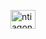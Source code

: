 <a href="https://linkedin.com/in/ntiagon" target="blank"><img align="center" src="https://raw.githubusercontent.com/rahuldkjain/github-profile-readme-generator/master/src/images/icons/Social/linked-in-alt.svg" alt="ntiagon" height="30" width="40" /></a>

